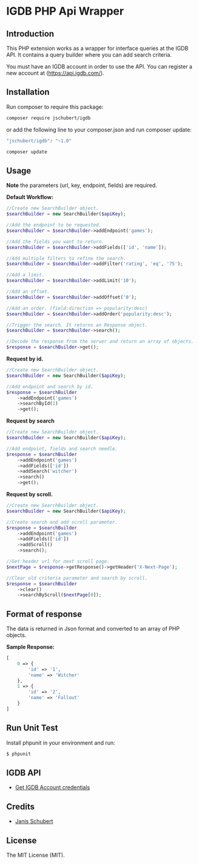 IGDB PHP Api Wrapper
====================

## Introduction
This PHP extension works as a wrapper for interface queries at the IGDB API.
It contains a query builder where you can add search criteria.

You must have an IGDB account in order to use the API. You can register a new 
account at (https://api.igdb.com/).

## Installation

Run composer to require this package:
```bash
composer require jschubert/igdb
```
or add the following line to your composer.json and run composer update:

```bash
"jschubert/igdb": "~1.0"
```
```bash
composer update
```
## Usage

**Note** the parameters (url, key, endpoint, fields) are required.

**Default Workflow:**

```php
//Create new SearchBuilder object.
$searchBuilder = new SearchBuilder($apiKey);

//Add the endpoint to be requested.
$searchBuilder = $searchBuilder->addEndpoint('games');

//Add the fields you want to return.
$searchBuilder = $searchBuilder->addFields(['id', 'name']);

//Add multiple filters to refine the search.
$searchBuilder = $searchBuilder->addFilter('rating', 'eq', '75');

//Add a limit.
$searchBuilder = $searchBuilder->addLimit('10');

//Add an offset.
$searchBuilder = $searchBuilder->addOffset('0');

//Add an order. (field:direction => popularity:desc)
$searchBuilder = $searchBuilder->addOrder('popularity:desc');

//Trigger the search. It returns an Response object.
$searchBuilder = $searchBuilder->search();

//Decode the response from the server and return an array of objects.
$response = $searchBuilder->get();
```

**Request by id.**

```php
//Create new SearchBuilder object.
$searchBuilder = new SearchBuilder($apiKey);

//Add endpoint and search by id.
$response = $searchBuilder
    ->addEndpoint('games')
    ->searchById(1)
    ->get();
```

**Request by search**

```php
//Create new SearchBuilder object.
$searchBuilder = new SearchBuilder($apiKey);

//Add endpoint, fields and search needle.
$response = $searchBuilder
    ->addEndpoint('games')
    ->addFields(['id'])
    ->addSearch('witcher')
    ->search()
    ->get();
```

**Request by scroll.**

```php
//Create new SearchBuilder object.
$searchBuilder = new SearchBuilder($apiKey);

//Create search and add scroll parameter.
$response = $searchBuilder
    ->addEndpoint('games')
    ->addFields(['id'])
    ->addScroll()
    ->search();

//Get header url for next scroll page.
$nextPage = $response->getResponse()->getHeader('X-Next-Page');

//Clear old criteria parameter and search by scroll.
$response = $searchBuilder
    ->clear()
    ->searchByScroll($nextPage[0]);
```
## Format of response

The data is returned in Json format and converted to an array of PHP objects.

**Sample Response:**

```php
[
    0 => {
        'id' => '1',
        'name' => 'Witcher'
    },
    1 => {
        'id' => '2',
        'name' => 'Fallout'
    }
]
```

## Run Unit Test

Install phpunit in your environment and  run:

```bash
$ phpunit
```

## IGDB API

- [Get IGDB Account credentials](https://api.igdb.com/)

## Credits

- [Janis Schubert](https://twitter.com/Janis_Schubert)

## License

The MIT License (MIT).